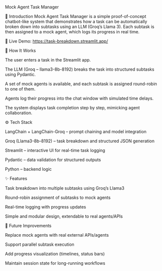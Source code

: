 Mock Agent Task Manager

🚀 Introduction
Mock Agent Task Manager is a simple proof-of-concept chatbot-like system that demonstrates how a task can be automatically broken down into subtasks using an LLM (Groq’s Llama 3). Each subtask is then assigned to a mock agent, which logs its progress in real time.

🔗 Live Demo: https://task-breakdown.streamlit.app/

🧩 How It Works

The user enters a task in the Streamlit app.

The LLM (Groq – llama3-8b-8192) breaks the task into structured subtasks using Pydantic.

A set of mock agents is available, and each subtask is assigned round-robin to one of them.

Agents log their progress into the chat window with simulated time delays.

The system displays task completion step by step, mimicking agent collaboration.

⚙️ Tech Stack

LangChain + LangChain-Groq – prompt chaining and model integration

Groq (Llama3-8b-8192) – task breakdown and structured JSON generation

Streamlit – interactive UI for real-time task logging

Pydantic – data validation for structured outputs

Python – backend logic

✨ Features

Task breakdown into multiple subtasks using Groq’s Llama3

Round-robin assignment of subtasks to mock agents

Real-time logging with progress updates

Simple and modular design, extendable to real agents/APIs

📌 Future Improvements

Replace mock agents with real external APIs/agents

Support parallel subtask execution

Add progress visualization (timelines, status bars)

Maintain session state for long-running workflows
